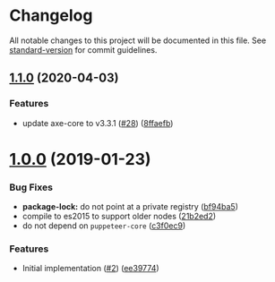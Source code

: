 # Changelog

All notable changes to this project will be documented in this file. See [standard-version](https://github.com/conventional-changelog/standard-version) for commit guidelines.

## [1.1.0](https://github.com/dequelabs/axe-puppeteer/compare/v0.1.0...v1.1.0) (2020-04-03)

### Features

- update axe-core to v3.3.1 ([#28](https://github.com/dequelabs/axe-puppeteer/issues/28)) ([8ffaefb](https://github.com/dequelabs/axe-puppeteer/commit/8ffaefb118205e9753bb8079681ebecc9cef9507))

# [1.0.0](http://dequelabs/axe-puppeteer/compare/v0.1.0...v1.0.0) (2019-01-23)

### Bug Fixes

- **package-lock:** do not point at a private registry ([bf94ba5](http://dequelabs/axe-puppeteer/commits/bf94ba5))
- compile to es2015 to support older nodes ([21b2ed2](http://dequelabs/axe-puppeteer/commits/21b2ed2))
- do not depend on `puppeteer-core` ([c3f0ec9](http://dequelabs/axe-puppeteer/commits/c3f0ec9))

### Features

- Initial implementation ([#2](http://dequelabs/axe-puppeteer/issues/2)) ([ee39774](http://dequelabs/axe-puppeteer/commits/ee39774))
